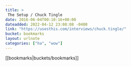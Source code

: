 ```yaml
---
title: > 
 The Setup / Chuck Tingle
date: 2016-06-04T00:10:16+00:00
dateadded: 2022-04-12 23:08:08 -0400
link: "https://usesthis.com/interviews/chuck.tingle/"
bucket: bookmarks
layout: urlnote
categories: ["ha", "wow"]
--- 
```

 <!-- end excerpt --> 
 [[bookmarks|buckets/bookmarks]]
